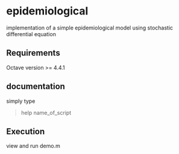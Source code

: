 # epidemiological
implementation of a simple epidemiological model using stochastic differential equation

## Requirements
Octave version >= 4.4.1

## documentation 
simply type 
> help name_of_script

## Execution 
view and run demo.m 
